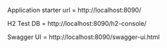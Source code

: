 Application starter url = http://localhost:8090/

H2 Test DB = http://localhost:8090/h2-console/

Swagger UI = http://localhost:8090/swagger-ui.html

